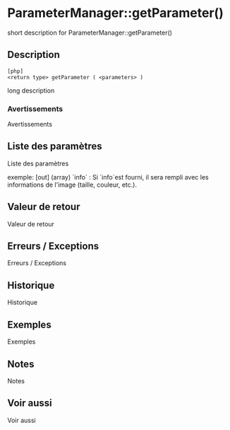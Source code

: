 # ParameterManager::getParameter()

<div class="short-description">
<span class="fixme template">short description for ParameterManager::getParameter()</span>
</div>
<!--
<div class="applicability">
Obsolète depuis #.#.#
</div>
-->

## Description

    [php]
    <return type> getParameter ( <parameters> )

<span class="fixme template">long description</span>

### Avertissements

<span class="fixme template">Avertissements</span>

## Liste des paramètres

<span class="fixme template">Liste des paramètres</span>

<div class="fixme template">
exemple:  
[out] (array) `info`
:   Si `info`est fourni, il sera rempli avec les informations de l'image (taille, couleur, etc.).
</div>

## Valeur de retour

<span class="fixme template">Valeur de retour</span>

## Erreurs / Exceptions

<span class="fixme template">Erreurs / Exceptions</span>

## Historique

<span class="fixme template">Historique</span>

## Exemples

<span class="fixme template">Exemples</span>

## Notes

<span class="fixme template">Notes</span>

## Voir aussi

<span class="fixme template">Voir aussi</span>
